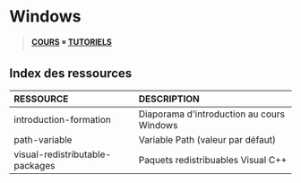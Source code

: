 # Windows

> [**COURS**](https://www.youtube.com/playlist?list=PLrSOXFDHBtfFl6k7dLGdm3vrqYufjpwBw) ◾ [**TUTORIELS**](https://www.youtube.com/playlist?list=PLrSOXFDHBtfFrcRVrJ2ELX2_160l_CpQd)

## Index des ressources

|RESSOURCE|DESCRIPTION|
|:--|:--|
|introduction-formation|Diaporama d'introduction au cours Windows|
|path-variable|Variable Path (valeur par défaut)|
|visual-redistributable-packages|Paquets redistribuables Visual C++|
